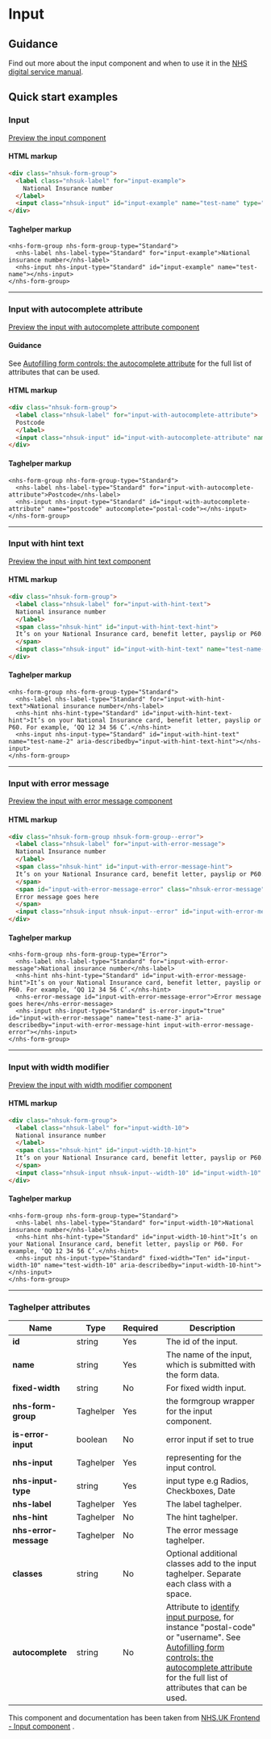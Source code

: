 ﻿# Input

## Guidance

Find out more about the input component and when to use it in the [NHS digital service manual](https://beta.nhs.uk/service-manual/styles-components-patterns/text-input).

## Quick start examples

### Input

[Preview the input component](https://dotnetcorefelpoc.azurewebsites.net/components/input)

#### HTML markup

```html
<div class="nhsuk-form-group">
  <label class="nhsuk-label" for="input-example">
    National Insurance number
  </label>
  <input class="nhsuk-input" id="input-example" name="test-name" type="text">
</div>
```

#### Taghelper markup

```
<nhs-form-group nhs-form-group-type="Standard">
  <nhs-label nhs-label-type="Standard" for="input-example">National insurance number</nhs-label>
  <nhs-input nhs-input-type="Standard" id="input-example" name="test-name"></nhs-input>
</nhs-form-group>
```
---

### Input with autocomplete attribute

[Preview the input with autocomplete attribute component](https://dotnetcorefelpoc.azurewebsites.net/components/input-autocomplete)

#### Guidance

See [Autofilling form controls: the autocomplete attribute](https://html.spec.whatwg.org/multipage/form-control-infrastructure.html#autofill) for the full list of attributes that can be used.

#### HTML markup

```html
<div class="nhsuk-form-group">
  <label class="nhsuk-label" for="input-with-autocomplete-attribute">
  Postcode
  </label>
  <input class="nhsuk-input" id="input-with-autocomplete-attribute" name="postcode" type="text" autocomplete="postal-code">
</div>
```
#### Taghelper markup
```
<nhs-form-group nhs-form-group-type="Standard">
  <nhs-label nhs-label-type="Standard" for="input-with-autocomplete-attribute">Postcode</nhs-label>
  <nhs-input nhs-input-type="Standard" id="input-with-autocomplete-attribute" name="postcode" autocomplete="postal-code"></nhs-input>
</nhs-form-group>
```
---

### Input with hint text

[Preview the input with hint text component](https://dotnetcorefelpoc.azurewebsites.net/components/input-with-hint)

#### HTML markup

```html
<div class="nhsuk-form-group">
  <label class="nhsuk-label" for="input-with-hint-text">
  National insurance number
  </label>
  <span class="nhsuk-hint" id="input-with-hint-text-hint">
  It’s on your National Insurance card, benefit letter, payslip or P60. For example, ‘QQ 12 34 56 C’.
  </span>
  <input class="nhsuk-input" id="input-with-hint-text" name="test-name-2" type="text" aria-describedby="input-with-hint-text-hint">
</div>
```

#### Taghelper markup

```
<nhs-form-group nhs-form-group-type="Standard">
  <nhs-label nhs-label-type="Standard" for="input-with-hint-text">National insurance number</nhs-label>
  <nhs-hint nhs-hint-type="Standard" id="input-with-hint-text-hint">It’s on your National Insurance card, benefit letter, payslip or P60. For example, ‘QQ 12 34 56 C’.</nhs-hint>
  <nhs-input nhs-input-type="Standard" id="input-with-hint-text" name="test-name-2" aria-describedby="input-with-hint-text-hint"></nhs-input>
</nhs-form-group>
```
---

### Input with error message

[Preview the input with error message component](https://dotnetcorefelpoc.azurewebsites.net/components/input-with-error)

#### HTML markup

```html
<div class="nhsuk-form-group nhsuk-form-group--error">
  <label class="nhsuk-label" for="input-with-error-message">
  National Insurance number
  </label>
  <span class="nhsuk-hint" id="input-with-error-message-hint">
  It’s on your National Insurance card, benefit letter, payslip or P60. For example, ‘QQ 12 34 56 C’.
  </span>
  <span id="input-with-error-message-error" class="nhsuk-error-message">
  Error message goes here
  </span>
  <input class="nhsuk-input nhsuk-input--error" id="input-with-error-message" name="test-name-3" type="text" aria-describedby="input-with-error-message-hint input-with-error-message-error">
</div>
```

#### Taghelper markup

```
<nhs-form-group nhs-form-group-type="Error">
  <nhs-label nhs-label-type="Standard" for="input-with-error-message">National insurance number</nhs-label>
  <nhs-hint nhs-hint-type="Standard" id="input-with-error-message-hint">It’s on your National Insurance card, benefit letter, payslip or P60. For example, ‘QQ 12 34 56 C’.</nhs-hint>
  <nhs-error-message id="input-with-error-message-error">Error message goes here</nhs-error-message>
  <nhs-input nhs-input-type="Standard" is-error-input="true" id="input-with-error-message" name="test-name-3" aria-describedby="input-with-error-message-hint input-with-error-message-error"></nhs-input>
</nhs-form-group>
```
---

### Input with width modifier

[Preview the input with width modifier component](https://dotnetcorefelpoc.azurewebsites.net/components/input-custom-width)

#### HTML markup

```html
<div class="nhsuk-form-group">
  <label class="nhsuk-label" for="input-width-10">
  National insurance number
  </label>
  <span class="nhsuk-hint" id="input-width-10-hint">
  It’s on your National Insurance card, benefit letter, payslip or P60. For example, ‘QQ 12 34 56 C’.
  </span>
  <input class="nhsuk-input nhsuk-input--width-10" id="input-width-10" name="test-width-10" type="text" aria-describedby="input-width-10-hint">
</div>
```

#### Taghelper markup

```
<nhs-form-group nhs-form-group-type="Standard">
  <nhs-label nhs-label-type="Standard" for="input-width-10">National insurance number</nhs-label>
  <nhs-hint nhs-hint-type="Standard" id="input-width-10-hint">It’s on your National Insurance card, benefit letter, payslip or P60. For example, ‘QQ 12 34 56 C’.</nhs-hint>
  <nhs-input nhs-input-type="Standard" fixed-width="Ten" id="input-width-10" name="test-width-10" aria-describedby="input-width-10-hint"></nhs-input>
</nhs-form-group>
```

---
### Taghelper attributes

| Name                | Type     | Required  | Description             |
| --------------------|----------|-----------|-------------------------|
| **id**              | string   | Yes       | The id of the input. |
| **name**            | string   | Yes       | The name of the input, which is submitted with the form data. |
| **fixed-width**            | string   | No        | For fixed width input.|
| **nhs-form-group**           | Taghelper   | Yes        | the formgroup wrapper for the input component.|
| **is-error-input**           | boolean   | No        | error input if set to true |
| **nhs-input**           | Taghelper   | Yes        | representing for the input control.|
| **nhs-input-type**           | string   | Yes        | input type e.g Radios, Checkboxes, Date|
| **nhs-label**           | Taghelper   | Yes        | The label taghelper.|
| **nhs-hint**            | Taghelper   | No        | The hint taghelper. |
| **nhs-error-message**    | Taghelper   | No        | The error message taghelper.|
| **classes**         | string   | No        | Optional additional classes add to the input taghelper. Separate each class with a space. |
| **autocomplete**    | string   | No        | Attribute to [identify input purpose](https://www.w3.org/WAI/WCAG21/Understanding/identify-input-purpose.html), for instance "postal-code" or "username". See [Autofilling form controls: the autocomplete attribute](https://html.spec.whatwg.org/multipage/form-control-infrastructure.html#autofill) for the full list of attributes that can be used. |

This component and documentation has been taken from [NHS.UK Frontend - Input component](https://github.com/nhsuk/nhsuk-frontend/tree/master/packages/components/input) .
